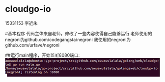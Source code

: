 # cloudgo-io
15331153 李近朱

#基本程序
代码主体来自老师，修改了一些内容使得自己能够运行
老师使用的negroni为github.com/codegangsta/negroni
我使用的negroni为 github.com/urfave/negroni

##运行main程序，开始监听8080端口:
![image](https://github.com/awuawulalala/cloudgo-io/blob/master/result/1.png)



